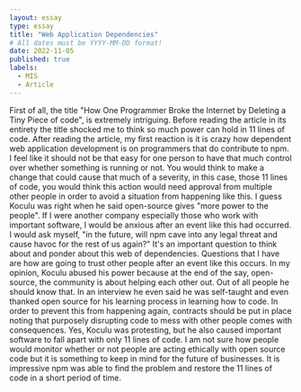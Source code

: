 ```yaml
---
layout: essay
type: essay
title: "Web Application Dependencies"
# All dates must be YYYY-MM-DD format!
date: 2022-11-05
published: true
labels:
  - MIS
  - Article
---
```




First of all, the title "How One Programmer Broke the Internet by Deleting a Tiny Piece of code", is extremely intriguing. Before reading the article in its entirety the title shocked me to think so much power can hold in 11 lines of code. After reading the article, my first reaction is it is crazy how dependent web application development is on programmers that do contribute to npm. I feel like it should not be that easy for one person to have that much control over whether something is running or not. You would think to make a change that could cause that much of a severity, in this case, those 11 lines of code, you would think this action would need approval from multiple other people in order to avoid a situation from happening like this. I guess Koculu was right when he said open-source gives "more power to the people". 
If I were another company especially those who work with important software, I would be anxious after an event like this had occurred. I would ask myself, "in the future, will npm cave into any legal threat and cause havoc for the rest of us again?" It's an important question to think about and ponder about this web of dependencies. Questions that I have are how are going to trust other people after an event like this occurs. 
In my opinion, Koculu abused his power because at the end of the say, open-source, the community is about helping each other out. Out of all people he should know that. In an interview he even said he was self-taught and even thanked open source for his learning process in learning how to code. In order to prevent this from happening again, contracts should be put in place noting that purposely disrupting code to mess with other people comes with consequences. Yes, Koculu was protesting, but he also caused important software to fall apart with only 11 lines of code. I am not sure how people would monitor whether or not people are acting ethically with open source code but it is something to keep in mind for the future of businesses. It is impressive npm was able to find the problem and restore the 11 lines of code in a short period of time.
